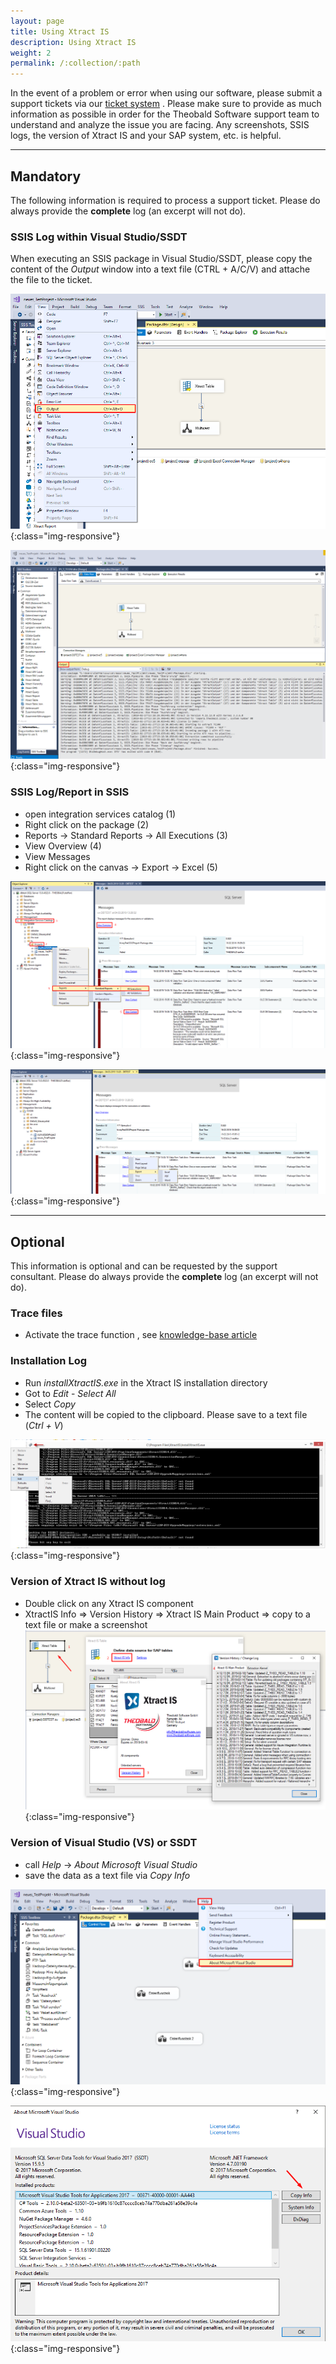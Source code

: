 ```yaml
---
layout: page
title: Using Xtract IS
description: Using Xtract IS
weight: 2
permalink: /:collection/:path
---
```


In the event of a problem or error when using our software, please submit a support tickets via our [ticket system]( https://support.theobald-software.com/helpdesk) . 
Please make sure to provide as much information as possible in order for the Theobald Software support team to understand and analyze the issue you are facing. Any screenshots, SSIS logs, the version of Xtract IS and your SAP system, etc. is helpful.


---

## Mandatory

The following information is required to process a support ticket. Please do always provide the **complete** log (an excerpt will not do).

### SSIS Log within Visual Studio/SSDT

When executing an SSIS package in Visual Studio/SSDT, please copy the content of the *Output* window into a text file (CTRL + A/C/V) and attache the file to the ticket.

![XIS-Support](/img/contents/xis_view_output.png){:class="img-responsive"}

![XIS-Support](/img/contents/xis_output.png){:class="img-responsive"}

### SSIS Log/Report in SSIS

- open integration services catalog (1)
- Right click on the package (2)
- Reports -> Standard Reports -> All Executions (3)
- View Overview (4)
- View Messages
- Right click on the canvas -> Export -> Excel (5)

![XIS-Support](/img/contents/excel-export-ssdt.png){:class="img-responsive"} 

![XIS-Support](/img/contents/export_excel_ssdt.png){:class="img-responsive"} 

---

## Optional

This information is optional and can be requested by the support consultant. Please do always provide the **complete** log (an excerpt will not do).

### Trace files 

- Activate the trace function , see [knowledge-base article](https://kb.theobald-software.com/general/how-to-activate-tracing-for-xtract-products) 
 
### Installation Log

- Run *installXtractIS.exe* in the Xtract IS installation directory
- Got to *Edit* - *Select All*
- Select *Copy*
- The content will be copied to the clipboard. Please save to a text file (*Ctrl + V*)

![Installation-log](/img/contents/installXISexe.png){:class="img-responsive"}

### Version of Xtract IS without log

- Double click on any Xtract IS component
- XtractIS Info => Version History => Xtract IS Main Product => copy to a text file or make a screenshot
![XIS-Version](/img/contents/xis_version_ohne_log.png){:class="img-responsive"}
 
### Version of Visual Studio (VS) or SSDT

- call *Help* -> *About Microsoft Visual Studio* 
- save the data as a text file via *Copy Info* 

![SSDT-Version](/img/contents/vs_hepl_about.png){:class="img-responsive"}

![SSDT-Version](/img/contents/vs_version_anleitung.png){:class="img-responsive"}
 

<!--stackedit_data:
eyJoaXN0b3J5IjpbLTg2MDMwMTA5MV19
-->
